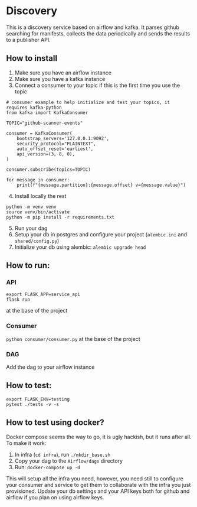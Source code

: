 # Discovery

This is a discovery service based on airflow and kafka. It parses github searching for manifests, collects the data periodically and sends the results to a publisher API.

## How to install
1. Make sure you have an airflow instance
2. Make sure you have a kafka instance
3. Connect a consumer to your topic if this is the first time you use the topic

```
# consumer example to help initialize and test your topics, it requires kafka-python
from kafka import KafkaConsumer

TOPIC="github-scanner-events"

consumer = KafkaConsumer(
    bootstrap_servers='127.0.0.1:9092',
    security_protocol="PLAINTEXT",
    auto_offset_reset='earliest',
    api_version=(3, 8, 0),
)

consumer.subscribe(topics=TOPIC)

for message in consumer:
    print(f"{message.partition}:{message.offset} v={message.value}")
```

4. Install locally the rest

```
python -m venv venv
source venv/bin/activate
python -m pip install -r requirements.txt
```

5. Run your dag
6. Setup your db in postgres and configure your project (`alembic.ini` and `shared/config.py`)
7. Initialize your db using alembic: `alembic upgrade head`

## How to run:

### API
```
export FLASK_APP=service_api
flask run
```
at the base of the project

### Consumer
`python consumer/consumer.py` at the base of the project

### DAG
Add the dag to your airflow instance


## How to test:

```
export FLASK_ENV=testing
pytest ./tests -v -s
```


## How to test using docker?
Docker compose seems the way to go, it is ugly hackish, but it runs after all. To make it work:

1. In infra (`cd infra`), run `./mkdir_base.sh`
2. Copy your dag to the `Airflow/dags` directory
3. Run: `docker-compose up -d`

This will setup all the infra you need, however, you need still to configure your consumer and service to get them to collaborate with the infra you just provisioned. Update your db settings and your API keys both for github and airflow if you plan on using airflow keys.

